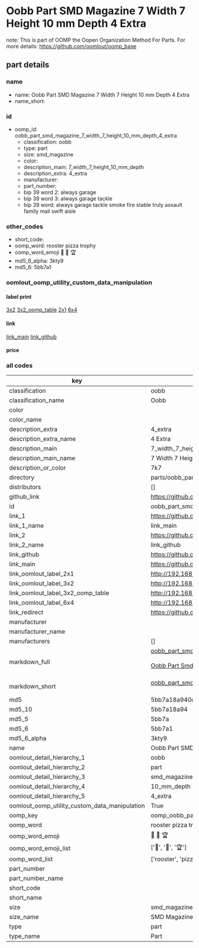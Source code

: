 # Oobb Part SMD Magazine 7 Width 7 Height 10 mm Depth 4 Extra  

note: This is part of OOMP the Oopen Organization Method For Parts. For more details: https://github.com/oomlout/oomp_base

##  part details
  







### name
* name: Oobb Part SMD Magazine 7 Width 7 Height 10 mm Depth 4 Extra
* name_short: 
### id
* oomp_id: oobb_part_smd_magazine_7_width_7_height_10_mm_depth_4_extra
  * classification: oobb
  * type: part
  * size: smd_magazine
  * color: 
  * description_main: 7_width_7_height_10_mm_depth
  * description_extra: 4_extra
  * manufacturer: 
  * part_number: 
  * bip 39 word 2: always garage
  * bip 39 word 3: always garage tackle
  * bip 39 word: always garage tackle smoke fire stable truly assault family mail swift aisle

### other_codes
* short_code: 
* oomp_word: rooster pizza trophy
* oomp_word_emoji :rooster: :pizza: :trophy:
* md5_6_alpha: 3kty9
* md5_6: 5bb7a1






### oomlout_oomp_utility_custom_data_manipulation
#### label print
[3x2](http://192.168.1.245:1112/?label=oomp%203kty9)
[3x2_oomp_table](http://192.168.1.108:1112/?label=oomp%203kty9)
[2x1](http://192.168.1.242:1112/?label=oomp%203kty9)
[6x4](http://192.168.1.55:1112/?label=oomp%203kty9)    

#### link

[link_main](https://github.com/oomlout/oomlout_oomp_version_1_messy/tree/main/parts/oobb_part_smd_magazine_7_width_7_height_10_mm_depth_4_extra) [link_github](https://github.com/oomlout/oomlout_oomp_version_1_messy/tree/main/parts/oobb_part_smd_magazine_7_width_7_height_10_mm_depth_4_extra)                             

#### price







### all codes 
| key | value |  
| --- | --- |  
| classification | oobb |  
| classification_name | Oobb |  
| color |  |  
| color_name |  |  
| description_extra | 4_extra |  
| description_extra_name | 4 Extra |  
| description_main | 7_width_7_height_10_mm_depth |  
| description_main_name | 7 Width 7 Height 10 mm Depth |  
| description_or_color | 7k7 |  
| directory | parts/oobb_part_smd_magazine_7_width_7_height_10_mm_depth_4_extra |  
| distributors | [] |  
| github_link | https://github.com/oomlout/oomlout_oomp_part_src/tree/main/parts/oobb_part_smd_magazine_7_width_7_height_10_mm_depth_4_extra |  
| id | oobb_part_smd_magazine_7_width_7_height_10_mm_depth_4_extra |  
| link_1 | https://github.com/oomlout/oomlout_oomp_version_1_messy/tree/main/parts/oobb_part_smd_magazine_7_width_7_height_10_mm_depth_4_extra |  
| link_1_name | link_main |  
| link_2 | https://github.com/oomlout/oomlout_oomp_version_1_messy/tree/main/parts/oobb_part_smd_magazine_7_width_7_height_10_mm_depth_4_extra |  
| link_2_name | link_github |  
| link_github | https://github.com/oomlout/oomlout_oomp_version_1_messy/tree/main/parts/oobb_part_smd_magazine_7_width_7_height_10_mm_depth_4_extra |  
| link_main | https://github.com/oomlout/oomlout_oomp_version_1_messy/tree/main/parts/oobb_part_smd_magazine_7_width_7_height_10_mm_depth_4_extra |  
| link_oomlout_label_2x1 | http://192.168.1.242:1112/?label=oomp%203kty9 |  
| link_oomlout_label_3x2 | http://192.168.1.245:1112/?label=oomp%203kty9 |  
| link_oomlout_label_3x2_oomp_table | http://192.168.1.108:1112/?label=oomp%203kty9 |  
| link_oomlout_label_6x4 | http://192.168.1.55:1112/?label=oomp%203kty9 |  
| link_redirect | https://github.com/oomlout/oomlout_oomp_version_1_messy/tree/main/parts/oobb_part_smd_magazine_7_width_7_height_10_mm_depth_4_extra |  
| manufacturer |  |  
| manufacturer_name |  |  
| manufacturers | [] |  
| markdown_full | [oobb_part_smd_magazine_7_width_7_height_10_mm_depth_4_extra](none)<br>[](none)<br>[Oobb Part Smd Magazine 7 Width 7 Height 10 Mm Depth 4 Extra](none)<br><br> |  
| markdown_short | [oobb_part_smd_magazine_7_width_7_height_10_mm_depth_4_extra](none)<br><br> |  
| md5 | 5bb7a18a940d9d2f4f2b9ccdba17d83c |  
| md5_10 | 5bb7a18a94 |  
| md5_5 | 5bb7a |  
| md5_6 | 5bb7a1 |  
| md5_6_alpha | 3kty9 |  
| name | Oobb Part SMD Magazine 7 Width 7 Height 10 mm Depth 4 Extra |  
| oomlout_detail_hierarchy_1 | oobb |  
| oomlout_detail_hierarchy_2 | part |  
| oomlout_detail_hierarchy_3 | smd_magazine |  
| oomlout_detail_hierarchy_4 | 10_mm_depth |  
| oomlout_detail_hierarchy_5 | 4_extra |  
| oomlout_oomp_utility_custom_data_manipulation | True |  
| oomp_key | oomp_oobb_part_smd_magazine_7_width_7_height_10_mm_depth_4_extra |  
| oomp_word | rooster pizza trophy |  
| oomp_word_emoji | :rooster: :pizza: :trophy: |  
| oomp_word_emoji_list | [':rooster:', ':pizza:', ':trophy:'] |  
| oomp_word_list | ['rooster', 'pizza', 'trophy'] |  
| part_number |  |  
| part_number_name |  |  
| short_code |  |  
| short_name |  |  
| size | smd_magazine |  
| size_name | SMD Magazine |  
| type | part |  
| type_name | Part |  
